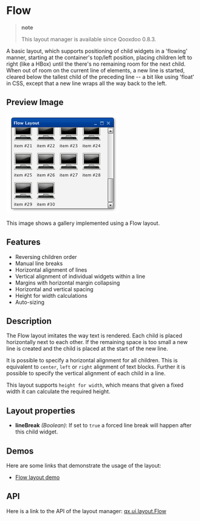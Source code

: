 # Flow

> **note**
>
> This layout manager is available since Qooxdoo 0.8.3.

A basic layout, which supports positioning of child widgets in a 'flowing'
manner, starting at the container's top/left position, placing children left to
right (like a HBox) until the there's no remaining room for the next child. When
out of room on the current line of elements, a new line is started, cleared
below the tallest child of the preceding line -- a bit like using 'float' in
CSS, except that a new line wraps all the way back to the left.

## Preview Image

![flow.png](flow.png)

This image shows a gallery implemented using a Flow layout.

## Features

- Reversing children order
- Manual line breaks
- Horizontal alignment of lines
- Vertical alignment of individual widgets within a line
- Margins with horizontal margin collapsing
- Horizontal and vertical spacing
- Height for width calculations
- Auto-sizing

## Description

The Flow layout imitates the way text is rendered. Each child is placed
horizontally next to each other. If the remaining space is too small a new line
is created and the child is placed at the start of the new line.

It is possible to specify a horizontal alignment for all children. This is
equivalent to `center`, `left` or `right` alignment of text blocks. Further it
is possible to specify the vertical alignment of each child in a line.

This layout supports `height for width`, which means that given a fixed width it
can calculate the required height.

## Layout properties

- **lineBreak** _(Boolean)_: If set to `true` a forced line break will happen
  after this child widget.

## Demos

Here are some links that demonstrate the usage of the layout:

- [Flow layout demo](apps://demobrowser/#layout~Flow.html)

## API

Here is a link to the API of the layout manager:
[qx.ui.layout.Flow](apps://apiviewer/#qx.ui.layout.Flow)
